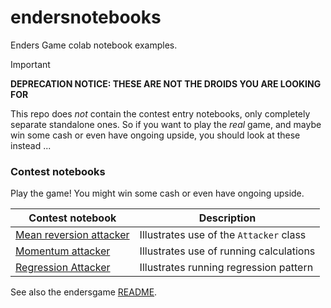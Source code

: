 # endersnotebooks
Enders Game colab notebook examples. 

> [!IMPORTANT] 
> **DEPRECATION NOTICE: THESE ARE NOT THE DROIDS YOU ARE LOOKING FOR**
> 
> This repo does *not* contain the contest entry notebooks, only completely separate standalone ones. So if you want to play the *real* game, and maybe win some cash or even have ongoing upside, you should look at these instead ...

### Contest notebooks 

Play the game! You might win some cash or even have ongoing upside. 

| Contest notebook | Description |
| --- | --- |
| [Mean reversion attacker](https://github.com/crunchdao/quickstarters/blob/master/competitions/mid-one/quickstarters/mean_reversion_attacker/mean_reversion_attacker.ipynb) | Illustrates use of the `Attacker` class|
| [Momentum attacker](https://github.com/crunchdao/quickstarters/blob/master/competitions/mid-one/quickstarters/momentum_attacker/momentum_attacker.ipynb) | Illustrates use of running calculations |
| [Regression Attacker](https://github.com/crunchdao/quickstarters/blob/master/competitions/mid-one/quickstarters/regression_attacker/regression_attacker.ipynb) | Illustrates running regression pattern |

See also the endersgame [README](https://github.com/microprediction/endersgame/blob/main/README.md).

